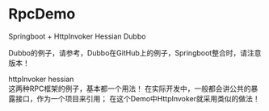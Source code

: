 # RpcDemo
Springboot + HttpInvoker  Hessian Dubbo

Dubbo的例子，请参考，Dubbo在GitHub上的例子，Springboot整合时，请注意版本！

httpInvoker
hessian   
这两种RPC框架的例子，基本都一个用法！ 在实际开发中，一般都会讲公共的暴露接口，作为一个项目来引用；
在这个Demo中HttpInvoker就采用类似的做法！
